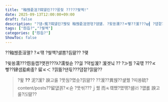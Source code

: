 ```yaml
---
title: "釉붾줈洹?珥덇린???꾨즺 ?????쒖옉!"
date: 2025-09-13T12:00:00+09:00
draft: false
description: "?덈∼寃?珥덇린?붾맂 釉붾줈洹몄엯?덈떎. ?욎쑝濡??ㅼ뼇??湲???щ┫ ?덉젙?대땲 利먭꺼李얘린 ?대몢?몄슂!"
tags: ["怨듭?","?쒖옉"]
categories: ["怨듭?"]
ShowToc: false
---
```


??釉붾줈洹멸? ?ㅼ떆 ?쒖옉?섏뿀?듬땲?? ?럦

?욎쑝濡???怨듦컙?먯꽌???λ?濡쒖슫 ??궗 ?댁빞湲? 湲곗닠 ?? ?≫븰 ?곸떇 ???ㅼ뼇??肄섑뀗痢좊? 留ㅼ＜ ?낅뜲?댄듃???덉젙?낅땲??

> ?뮕 **??** 泥?湲? 諛고룷 ?뚯뒪?몄슜?낅땲?? ??湲??異붽??섍퀬 ?띠쑝硫?content/posts??留덊겕?ㅼ슫 ?뚯씪???ｊ퀬 而ㅻ컠쨌?몄떆?섎㈃ ?먮룞 諛고룷?⑸땲??
